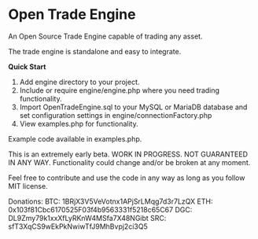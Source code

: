 # Open Trade Engine
An Open Source Trade Engine capable of trading any asset.

The trade engine is standalone and easy to integrate.

**Quick Start**
1. Add engine directory to your project.
2. Include or require engine/engine.php where you need trading functionality.
3. Import OpenTradeEngine.sql to your MySQL or MariaDB database and set configuration settings in engine/connectionFactory.php
4. View examples.php for functionality.

Example code available in examples.php.

This is an extremely early beta. WORK IN PROGRESS. NOT GUARANTEED IN ANY WAY. Functionality could change and/or be broken at any moment.

Feel free to contribute and use the code in any way as long as you follow MIT license.

Donations:
BTC: 1BRjX3V5VeVotnx1APjSrLMqg7d3r7LzQX
ETH: 0x103f81Cbc6170525F03f4b9563331f5218c65C67
DGC: DL9Zmy79k1xxXfLyRKnW4MSfa7X48NGibt
SRC: sfT3XqCS9wEkPkNwiwTfJ9MhBvpj2ci3Q5
